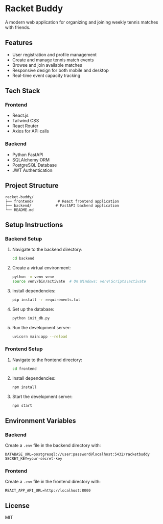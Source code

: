 # Racket Buddy

A modern web application for organizing and joining weekly tennis matches with friends.

## Features

- User registration and profile management
- Create and manage tennis match events
- Browse and join available matches
- Responsive design for both mobile and desktop
- Real-time event capacity tracking

## Tech Stack

### Frontend
- React.js
- Tailwind CSS
- React Router
- Axios for API calls

### Backend
- Python FastAPI
- SQLAlchemy ORM
- PostgreSQL Database
- JWT Authentication

## Project Structure

```
racket-buddy/
├── frontend/           # React frontend application
├── backend/           # FastAPI backend application
└── README.md
```

## Setup Instructions

### Backend Setup
1. Navigate to the backend directory:
   ```bash
   cd backend
   ```
2. Create a virtual environment:
   ```bash
   python -m venv venv
   source venv/bin/activate  # On Windows: venv\Scripts\activate
   ```
3. Install dependencies:
   ```bash
   pip install -r requirements.txt
   ```
4. Set up the database:
   ```bash
   python init_db.py
   ```
5. Run the development server:
   ```bash
   uvicorn main:app --reload
   ```

### Frontend Setup
1. Navigate to the frontend directory:
   ```bash
   cd frontend
   ```
2. Install dependencies:
   ```bash
   npm install
   ```
3. Start the development server:
   ```bash
   npm start
   ```

## Environment Variables

### Backend
Create a `.env` file in the backend directory with:
```
DATABASE_URL=postgresql://user:password@localhost:5432/racketbuddy
SECRET_KEY=your-secret-key
```

### Frontend
Create a `.env` file in the frontend directory with:
```
REACT_APP_API_URL=http://localhost:8000
```

## License

MIT 